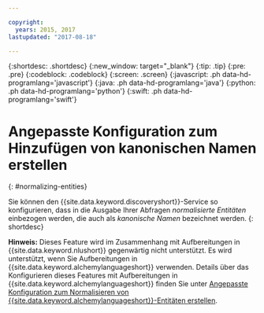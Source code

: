 ```yaml
---

copyright:
  years: 2015, 2017
lastupdated: "2017-08-18"

---
```


{:shortdesc: .shortdesc}
{:new_window: target="_blank"}
{:tip: .tip}
{:pre: .pre}
{:codeblock: .codeblock}
{:screen: .screen}
{:javascript: .ph data-hd-programlang='javascript'}
{:java: .ph data-hd-programlang='java'}
{:python: .ph data-hd-programlang='python'}
{:swift: .ph data-hd-programlang='swift'}

# Angepasste Konfiguration zum Hinzufügen von kanonischen Namen erstellen
{: #normalizing-entities}

Sie können den {{site.data.keyword.discoveryshort}}-Service so konfigurieren, dass in die Ausgabe Ihrer Abfragen *normalisierte Entitäten* einbezogen werden, die auch als *kanonische Namen* bezeichnet werden.
{: shortdesc}

**Hinweis:** Dieses Feature wird im Zusammenhang mit Aufbereitungen in {{site.data.keyword.nlushort}} gegenwärtig nicht unterstützt. Es wird unterstützt, wenn Sie Aufbereitungen in {{site.data.keyword.alchemylanguageshort}} verwenden. Details über das Konfigurieren dieses Features mit Aufbereitungen in {{site.data.keyword.alchemylanguageshort}} finden Sie unter [Angepasste Konfiguration zum Normalisieren von {{site.data.keyword.alchemylanguageshort}}-Entitäten erstellen](/docs/services/discovery/discovery-auxiliary.html#normalizing-entities).
